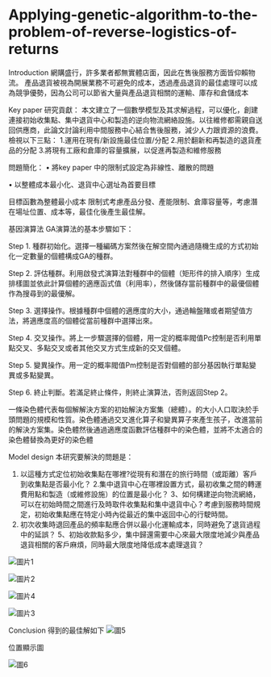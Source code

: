 
# Applying-genetic-algorithm-to-the-problem-of-reverse-logistics-of-returns

Introduction
網購盛行，許多業者都無實體店面，因此在售後服務方面皆仰賴物流。
產品退貨被視為開展業務不可避免的成本，透過產品退貨的最佳處理可以成為競爭優勢，因為公司可以節省大量與產品退貨相關的運輸、庫存和倉儲成本

Key paper 研究貢獻：
本文建立了一個數學模型及其求解過程，可以優化，創建連接初始收集點、集中退貨中心和製造的逆向物流網絡設施。以往維修都需親自送回供應商，此論文討論利用中間服務中心結合售後服務，減少人力跟資源的浪費。
檢視以下三點：
1.運用在現有/新設施最佳位置/分配
2.用於翻新和再製造的退貨產品的分配
3.將現有工廠和倉庫的容量擴展，以促進再製造和維修服務

問題簡化：
•	將key paper 中的限制式設定為非線性、離散的問題

•	以整體成本最小化、退貨中心選址為首要目標

目標函數為整體最小成本
限制式考慮產品分發、產能限制、倉庫容量等，考慮潛在場址位置、成本等，最佳化後產生最佳解。

基因演算法
GA演算法的基本步驟如下：

Step 1. 種群初始化。選擇一種編碼方案然後在解空間內通過隨機生成的方式初始化一定數量的個體構成GA的種群。

Step 2. 評估種群。利用啟發式演算法對種群中的個體（矩形件的排入順序）生成排樣圖並依此計算個體的適應函式值（利用率），然後儲存當前種群中的最優個體作為搜尋到的最優解。

Step 3. 選擇操作。根據種群中個體的適應度的大小，通過輪盤賭或者期望值方法，將適應度高的個體從當前種群中選擇出來。

Step 4. 交叉操作。將上一步驟選擇的個體，用一定的概率閥值Pc控制是否利用單點交叉、多點交叉或者其他交叉方式生成新的交叉個體。

Step 5. 變異操作。用一定的概率閥值Pm控制是否對個體的部分基因執行單點變異或多點變異。

Step 6. 終止判斷。若滿足終止條件，則終止演算法，否則返回Step 2。

一條染色體代表每個解解決方案的初始解決方案集（總體）。的大小人口取決於手頭問題的規模和性質。染色體通過交叉進化算子和變異算子來產生孩子，改進當前的解決方案集。染色體然後通過適應度函數評估種群中的染色體，並將不太適合的染色體替換為更好的染色體


Model design
本研究要解決的問題是：
1. 以這種方式定位初始收集點在哪裡?從現有和潛在的旅行時間（或距離）客戶到收集點是否最小化？
2.集中退貨中心在哪裡設置方式，最初收集之間的轉運費用點和製造（或維修設施）的位置是最小化？
3、如何構建逆向物流網絡，可以在初始時間之間進行及時取件收集點和集中退貨中心？考慮到服務時間規定，初始收集點應在特定小時內從最近的集中返回中心的行駛時間。
4. 初次收集時退回產品的頻率點應合併以最小化運輸成本，同時避免了退貨過程中的延誤？
5、初始收款點多少，集中歸還需要中心來最大限度地減少與產品退貨相關的客戶麻煩，同時最大限度地降低成本處理退貨？

![圖片1](https://user-images.githubusercontent.com/97608894/149436577-989a8709-0002-472b-961e-f5de9007f51a.png)

![圖片2](https://user-images.githubusercontent.com/97608894/149436791-05118265-1dac-48b0-8532-7d04d3d3976c.png)

![圖片4](https://user-images.githubusercontent.com/97608894/149436918-10fc31db-db29-43f5-9280-0a272ce1cad8.png)

![圖片3](https://user-images.githubusercontent.com/97608894/149436933-e3d3993c-7f64-4beb-952f-18b0c83750e6.png)

Conclusion
得到的最佳解如下
![圖5](https://user-images.githubusercontent.com/97608894/149613596-b7a96fa0-a860-4cff-9985-2bcf128f8353.jpg)

位置顯示圖

![圖6](https://user-images.githubusercontent.com/97608894/149613598-f7c03458-bc2a-4e00-b95f-2c33e60479e0.jpg)

